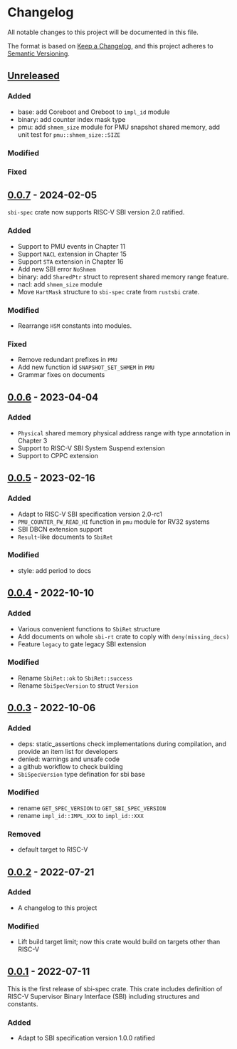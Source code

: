 # Changelog

All notable changes to this project will be documented in this file.

The format is based on [Keep a Changelog](https://keepachangelog.com/en/1.1.0/), and this project adheres to [Semantic Versioning](https://semver.org/spec/v2.0.0.html).

## [Unreleased]

### Added

- base: add Coreboot and Oreboot to `impl_id` module
- binary: add counter index mask type
- pmu: add `shmem_size` module for PMU snapshot shared memory, add unit test for `pmu::shmem_size::SIZE`

### Modified

### Fixed

## [0.0.7] - 2024-02-05

`sbi-spec` crate now supports RISC-V SBI version 2.0 ratified.

### Added

- Support to PMU events in Chapter 11
- Support `NACL` extension in Chapter 15
- Support `STA` extension in Chapter 16
- Add new SBI error `NoShmem`
- binary: add `SharedPtr` struct to represent shared memory range feature.
- nacl: add `shmem_size` module
- Move `HartMask` structure to `sbi-spec` crate from `rustsbi` crate.

### Modified

- Rearrange `HSM` constants into modules.

### Fixed

- Remove redundant prefixes in `PMU`
- Add new function id `SNAPSHOT_SET_SHMEM` in `PMU`
- Grammar fixes on documents

## [0.0.6] - 2023-04-04

### Added

- `Physical` shared memory physical address range with type annotation in Chapter 3
- Support to RISC-V SBI System Suspend extension
- Support to CPPC extension

## [0.0.5] - 2023-02-16

### Added

- Adapt to RISC-V SBI specification version 2.0-rc1
- `PMU_COUNTER_FW_READ_HI` function in `pmu` module for RV32 systems
- SBI DBCN extension support
- `Result`-like documents to `SbiRet`

### Modified

- style: add period to docs

## [0.0.4] - 2022-10-10

### Added

- Various convenient functions to `SbiRet` structure
- Add documents on whole `sbi-rt` crate to coply with `deny(missing_docs)`
- Feature `legacy` to gate legacy SBI extension

### Modified

- Rename `SbiRet::ok` to `SbiRet::success`
- Rename `SbiSpecVersion` to struct `Version` 

## [0.0.3] - 2022-10-06

### Added

- deps: static_assertions
  check implementations during compilation, and provide an item list for developers
- denied: warnings and unsafe code
- a github workflow to check building
- `SbiSpecVersion` type defination for sbi base

### Modified

- rename `GET_SPEC_VERSION` to `GET_SBI_SPEC_VERSION`
- rename `impl_id::IMPL_XXX` to `impl_id::XXX`

### Removed

- default target to RISC-V

## [0.0.2] - 2022-07-21

### Added

- A changelog to this project

### Modified

- Lift build target limit; now this crate would build on targets other than RISC-V

## [0.0.1] - 2022-07-11

This is the first release of sbi-spec crate. This crate includes definition of RISC-V Supervisor Binary Interface (SBI) including structures and constants.

### Added

- Adapt to SBI specification version 1.0.0 ratified

[Unreleased]: https://github.com/rustsbi/sbi-spec/compare/v0.0.7...HEAD
[0.0.7]: https://github.com/rustsbi/sbi-spec/compare/v0.0.6...v0.0.7
[0.0.6]: https://github.com/rustsbi/sbi-spec/compare/v0.0.5...v0.0.6
[0.0.5]: https://github.com/rustsbi/sbi-spec/compare/v0.0.4...v0.0.5
[0.0.4]: https://github.com/rustsbi/sbi-spec/compare/v0.0.3...v0.0.4
[0.0.3]: https://github.com/rustsbi/sbi-spec/compare/v0.0.2...v0.0.3
[0.0.2]: https://github.com/rustsbi/sbi-spec/compare/v0.0.1...v0.0.2
[0.0.1]: https://github.com/rustsbi/sbi-spec/releases/tag/v0.0.1
